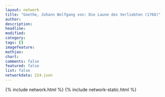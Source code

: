 ```yaml
---
layout: network
title: "Goethe, Johann Wolfgang von: Die Laune des Verliebten (1768)"
author:
description:
headline:
modified:
category:
tags: []
imagefeature: 
mathjax: 
chart: 
comments: false
featured: false
list: false
networkdata: 224.json
---
```

{% include network.html %}
{% include network-static.html %}
